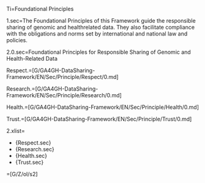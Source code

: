 Ti=Foundational Principles

1.sec=The Foundational Principles of this Framework guide the responsible sharing of genomic and healthrelated data. They also facilitate compliance with the obligations and norms set by international and national law and policies.

2.0.sec=Foundational Principles for Responsible Sharing of Genomic and Health-Related Data

Respect.=[G/GA4GH-DataSharing-Framework/EN/Sec/Principle/Respect/0.md]

Research.=[G/GA4GH-DataSharing-Framework/EN/Sec/Principle/Research/0.md]

Health.=[G/GA4GH-DataSharing-Framework/EN/Sec/Principle/Health/0.md]

Trust.=[G/GA4GH-DataSharing-Framework/EN/Sec/Principle/Trust/0.md]

2.xlist=<ul type="bullet"><li>{Respect.sec}<li>{Research.sec}<li>{Health.sec}<li>{Trust.sec}</ul>

=[G/Z/ol/s2]